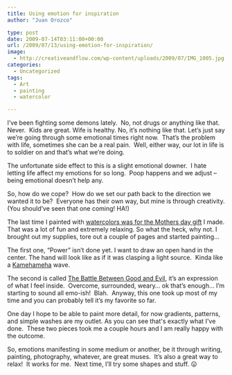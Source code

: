 ```yaml
---
title: Using emotion for inspiration
author: "Juan Orozco" 

type: post
date: 2009-07-14T03:11:00+00:00
url: /2009/07/13/using-emotion-for-inspiration/
image:
  - http://creativeandflow.com/wp-content/uploads/2009/07/IMG_1005.jpg
categories:
  - Uncategorized
tags:
  - Art
  - painting
  - watercolor

---
```

I’ve been fighting some demons lately.  No, not drugs or anything like that. Never.  Kids are great. Wife is healthy. No, it’s nothing like that. Let’s just say we’re going through some emotional times right now.  That’s the problem with life, sometimes she can be a real pain.  Well, either way, our lot in life is to soldier on and that’s what we’re doing.

The unfortunate side effect to this is a slight emotional downer.  I hate letting life affect my emotions for so long.  Poop happens and we adjust – being emotional doesn’t help any.

So, how do we cope?  How do we set our path back to the direction we wanted it to be?  Everyone has their own way, but mine is through creativity. (You should’ve seen that one coming! HA!)

The last time I painted with <a href="http://twitpic.com/4psx1" target="_blank" rel="noopener noreferrer">watercolors was for the Mothers day gift</a> I made. That was a lot of fun and extremely relaxing. So what the heck, why not. I brought out my supplies, tore out a couple of pages and started painting…



The first one, “Power” isn’t done yet. I want to draw an open hand in the center. The hand will look like as if it was clasping a light source.  Kinda like a <a href="http://dragonball.wikia.com/wiki/Kamehameha" target="_blank" rel="noopener noreferrer">Kamehameha</a> wave.

The second is called <a href="http://www.flickr.com/photos/theguamaso/3712104372/" target="_blank" rel="noopener noreferrer">The Battle Between Good and Evil</a>, it’s an expression of what I feel inside.  Overcome, surrounded, weary… ok that’s enough… I’m starting to sound all emo-ish!  Blah.  Anyway, this one took up most of my time and you can probably tell it’s my favorite so far.

One day I hope to be able to paint more detail, for now gradients, patterns, and simple washes are my outlet. As you can see that's exactly what I've done.  These two pieces took me a couple hours and I am really happy with the outcome.

So, emotions manifesting in some medium or another, be it through writing, painting, photography, whatever, are great muses.  It’s also a great way to relax!  It works for me.  Next time, I’ll try some shapes and stuff. 😛